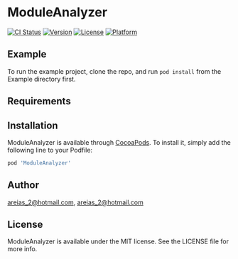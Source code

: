 # ModuleAnalyzer

[![CI Status](https://img.shields.io/travis/areias_2@hotmail.com/ModuleAnalyzer.svg?style=flat)](https://travis-ci.org/areias_2@hotmail.com/ModuleAnalyzer)
[![Version](https://img.shields.io/cocoapods/v/ModuleAnalyzer.svg?style=flat)](https://cocoapods.org/pods/ModuleAnalyzer)
[![License](https://img.shields.io/cocoapods/l/ModuleAnalyzer.svg?style=flat)](https://cocoapods.org/pods/ModuleAnalyzer)
[![Platform](https://img.shields.io/cocoapods/p/ModuleAnalyzer.svg?style=flat)](https://cocoapods.org/pods/ModuleAnalyzer)

## Example

To run the example project, clone the repo, and run `pod install` from the Example directory first.

## Requirements

## Installation

ModuleAnalyzer is available through [CocoaPods](https://cocoapods.org). To install
it, simply add the following line to your Podfile:

```ruby
pod 'ModuleAnalyzer'
```

## Author

areias_2@hotmail.com, areias_2@hotmail.com

## License

ModuleAnalyzer is available under the MIT license. See the LICENSE file for more info.
